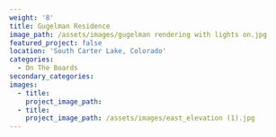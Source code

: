 ```yaml
---
weight: '8'
title: Gugelman Residence
image_path: /assets/images/gugelman rendering with lights on.jpg
featured_project: false
location: 'South Carter Lake, Colorado'
categories:
  - On The Boards
secondary_categories:
images:
  - title:
    project_image_path:
  - title:
    project_image_path: /assets/images/east_elevation (1).jpg
---
```


